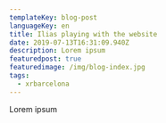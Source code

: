 ```yaml
---
templateKey: blog-post
languageKey: en
title: Ilias playing with the website
date: 2019-07-13T16:31:09.940Z
description: Lorem ipsum
featuredpost: true
featuredimage: /img/blog-index.jpg
tags:
  - xrbarcelona
---
```

Lorem ipsum
